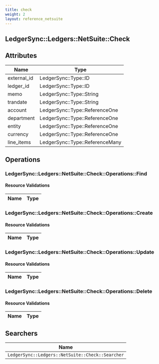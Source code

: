 ```yaml
---
title: check
weight: 2
layout: reference_netsuite
---
```


## LedgerSync::Ledgers::NetSuite::Check

## Attributes

| Name | Type |
| ---- | ---- |
| external_id | LedgerSync::Type::ID |
| ledger_id | LedgerSync::Type::ID |
| memo | LedgerSync::Type::String |
| trandate | LedgerSync::Type::String |
| account | LedgerSync::Type::ReferenceOne |
| department | LedgerSync::Type::ReferenceOne |
| entity | LedgerSync::Type::ReferenceOne |
| currency | LedgerSync::Type::ReferenceOne |
| line_items | LedgerSync::Type::ReferenceMany |


## Operations

### LedgerSync::Ledgers::NetSuite::Check::Operations::Find

#### Resource Validations

| Name | Type |
| ---- | ---- |
### LedgerSync::Ledgers::NetSuite::Check::Operations::Create

#### Resource Validations

| Name | Type |
| ---- | ---- |
### LedgerSync::Ledgers::NetSuite::Check::Operations::Update

#### Resource Validations

| Name | Type |
| ---- | ---- |
### LedgerSync::Ledgers::NetSuite::Check::Operations::Delete

#### Resource Validations

| Name | Type |
| ---- | ---- |

## Searchers

| Name |
| ---- |
| `LedgerSync::Ledgers::NetSuite::Check::Searcher` |

